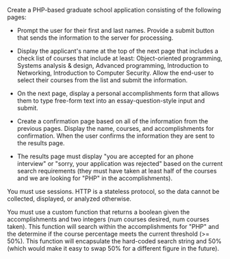 Create a PHP-based graduate school application consisting of the following pages:

* Prompt the user for their first and last names. Provide a submit button that sends the information to the server for processing.
* Display the applicant's name at the top of the next page that includes a check list of courses that include at least: Object-oriented programming, Systems analysis & design, Advanced programming, Introduction to Networking, Introduction to Computer Security.  Allow the end-user to select their courses from the list and submit the information.

* On the next page, display a personal accomplishments form that allows them to type free-form text into an essay-question-style input and submit.

* Create a confirmation page based on all of the information from the previous pages. Display the name, courses, and accomplishments for confirmation. When the user confirms the information they are sent to the results page.  
* The results page must display "you are accepted for an phone interview" or "sorry, your application was rejected" based on the current search requirements (they must have taken at least half of the courses and we are looking for "PHP" in the accomplishments).

You must use sessions. HTTP is a stateless protocol, so the data cannot be collected, displayed, or analyzed otherwise.

You must use a custom function that returns a boolean given the accomplishments and two integers (num courses desired, num courses taken). This function will search within the accomplishments for "PHP" and the determine if the course percentage meets the current threshold (>= 50%). This function will encapsulate the hard-coded search string and 50% (which would make it easy to swap 50% for a different figure in the future).

